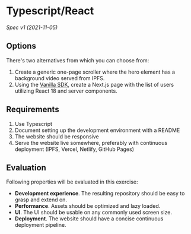 # Typescript/React

_Spec v1 (2021-11-05)_

## Options

There's two alternatives from which you can choose from:

1. Create a generic one-page scroller where the hero element has a background video served from IPFS.
2. Using the [Vanilla SDK](https://www.npmjs.com/package/@vanilladefi/sdk), create a Next.js page with the list of users utilizing React 18 and server components.

## Requirements

1. Use Typescript
2. Document setting up the development environment with a README
3. The website should be responsive
4. Serve the website live somewhere, preferably with continuous deployment (IPFS, Vercel, Netlify, GitHub Pages)

## Evaluation

Following properties will be evaluated in this exercise:

- **Development experience**. The resulting repository should be easy to grasp and extend on.
- **Performance**. Assets should be optimized and lazy loaded.
- **UI**. The UI should be usable on any commonly used screen size.
- **Deployment**. The website should have a concise continuous deployment pipeline.
